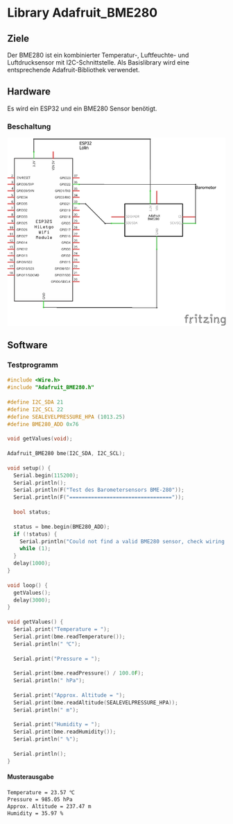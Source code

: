 # Library Adafruit_BME280

## Ziele

Der BME280 ist ein kombinierter Temperatur-, Luftfeuchte- und Luftdrucksensor mit I2C-Schnittstelle.
Als Basislibrary wird eine entsprechende Adafruit-Bibliothek verwendet.

## Hardware

Es wird ein ESP32 und ein BME280 Sensor benötigt.

### Beschaltung

![UI](images/Schaltplan.png)

## Software

### Testprogramm

```c
#include <Wire.h>
#include "Adafruit_BME280.h"

#define I2C_SDA 21
#define I2C_SCL 22
#define SEALEVELPRESSURE_HPA (1013.25)
#define BME280_ADD 0x76

void getValues(void);

Adafruit_BME280 bme(I2C_SDA, I2C_SCL);

void setup() {
  Serial.begin(115200);
  Serial.println();
  Serial.println(F("Test des Barometersensors BME-280"));
  Serial.println(F("================================="));  

  bool status;

  status = bme.begin(BME280_ADD);
  if (!status) {
    Serial.println("Could not find a valid BME280 sensor, check wiring!");
    while (1);
  }
  delay(1000);
}

void loop() {
  getValues();
  delay(3000);
}

void getValues() {
  Serial.print("Temperature = ");
  Serial.print(bme.readTemperature());
  Serial.println(" ℃");

  Serial.print("Pressure = ");

  Serial.print(bme.readPressure() / 100.0F);
  Serial.println(" hPa");

  Serial.print("Approx. Altitude = ");
  Serial.print(bme.readAltitude(SEALEVELPRESSURE_HPA));
  Serial.println(" m");

  Serial.print("Humidity = ");
  Serial.print(bme.readHumidity());
  Serial.println(" %");

  Serial.println();
}
```

#### Musterausgabe

````
Temperature = 23.57 ℃
Pressure = 985.05 hPa
Approx. Altitude = 237.47 m
Humidity = 35.97 %
````

